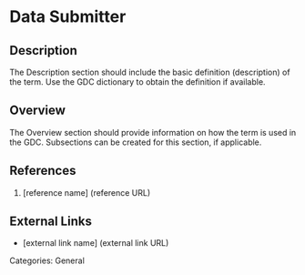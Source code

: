 # Data Submitter #
## Description ##
The Description section should include the basic definition (description) of the term. Use the GDC dictionary to obtain the definition if available.
## Overview ##
The Overview section should provide information on how the term is used in the GDC. Subsections can be created for this section, if applicable.
## References ##
1. [reference name] (reference URL)

## External Links ##
* [external link name] (external link URL)

Categories: General
